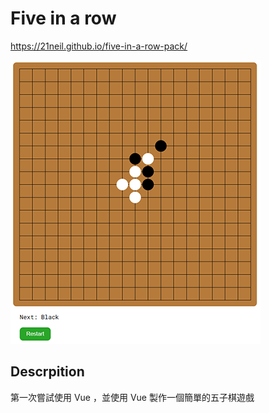 # Five in a row

 https://21neil.github.io/five-in-a-row-pack/

<img src=/preview/fiveInARow.png />

## Descrpition
第一次嘗試使用 Vue ，並使用 Vue 製作一個簡單的五子棋遊戲
